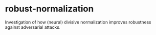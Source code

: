 # robust-normalization
Investigation of how (neural) divisive normalization improves robustness against adversarial attacks.
